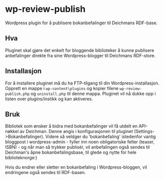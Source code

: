# wp-review-publish
Wordpress plugin for å publisere bokanbefalinger til Deichmans RDF-base.

## Hva
Pluginet skal gjøre det enkelt for bloggende biblioteker å kunne publisere anbefalinger direkte fra sine Wordpress-blogger til Deichmans RDF-store.

## Installasjon
For å installere pluginet må du ha FTP-tilgang til din Wordpress-installasjon. Opprett en mappe i `wp-content\plugins` og kopier filene `wp-review-publish.php` og `uninstall.php` til denne mappa. Pluginet vil nå dukke opp i listen over plugins/instikk og kan aktiveres.

## Bruk
Bibliotek som ønsker å bidra med bokanbefalinger vil få utdelt en API-nøkkel av Deichman. Denne angis i konfigurasjonen til pluginet (Settings->Bokanbefalinger). Videre så veldger du 'bokanbefaling' istedenfor vanlig bloggpost i wordpress-admin - fyller inn noen obligatoriske felter (teaser, ISBN) - og når man så trykker publisér, vil anbefalingen også sendes til Deichman's åpne bokanbefalingsbase, til glede og nytte for hele biblioteknorge:)

Hvis du endrer eller sletter en bokanbefaling i Wordpress-bloggen, vil endringene også sendes til RDF-basen.